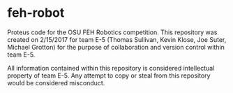 # feh-robot
Proteus code for the OSU FEH Robotics competition.
This repository was created on 2/15/2017 for team E-5 (Thomas Sullivan, Kevin Klose, Joe Suter, Michael Grotton) for the purpose of collaboration and version control within team E-5. 

All information contained within this repository is considered intellectual property of team E-5. Any attempt to copy or steal from this repository would be considered misconduct.
